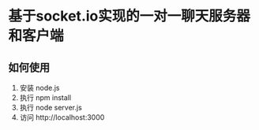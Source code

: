 # 基于socket.io实现的一对一聊天服务器和客户端

## 如何使用
1. 安装 node.js
2. 执行 npm install
3. 执行 node server.js
4. 访问 http://localhost:3000
